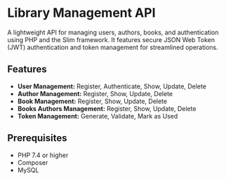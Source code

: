 # Library Management API
A lightweight API for managing users, authors, books, and authentication using PHP and the Slim framework. It features secure JSON Web Token (JWT) authentication and token management for streamlined operations.

## Features
- **User Management:** Register, Authenticate, Show, Update, Delete
- **Author Management:** Register, Show, Update, Delete
- **Book Management:** Register, Show, Update, Delete
- **Books Authors Management:** Register, Show, Update, Delete
- **Token Management:** Generate, Validate, Mark as Used

## Prerequisites
- PHP 7.4 or higher
- Composer
- MySQL
